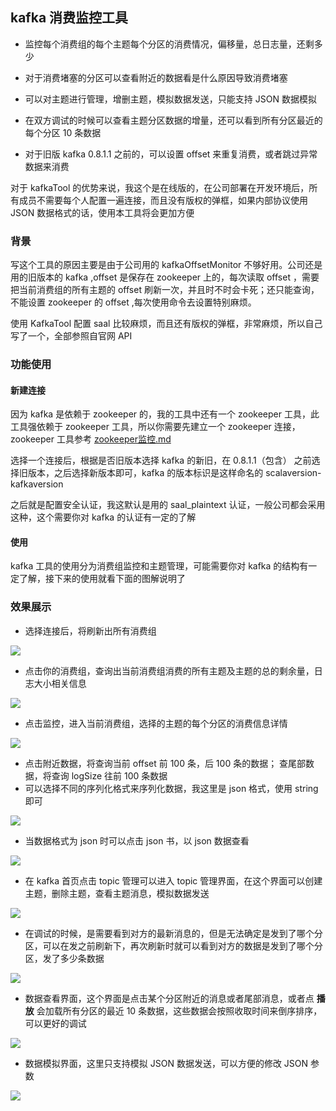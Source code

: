 ## kafka 消费监控工具

* 监控每个消费组的每个主题每个分区的消费情况，偏移量，总日志量，还剩多少

* 对于消费堵塞的分区可以查看附近的数据看是什么原因导致消费堵塞

* 可以对主题进行管理，增删主题，模拟数据发送，只能支持 JSON 数据模拟
* 在双方调试的时候可以查看主题分区数据的增量，还可以看到所有分区最近的每个分区 10 条数据

* 对于旧版 kafka 0.8.1.1 之前的，可以设置 offset 来重复消费，或者跳过异常数据来消费

对于 kafkaTool 的优势来说，我这个是在线版的，在公司部署在开发环境后，所有成员不需要每个人配置一遍连接，而且没有版权的弹框，如果内部协议使用 JSON 数据格式的话，使用本工具将会更加方便

### 背景

写这个工具的原因主要是由于公司用的 kafkaOffsetMonitor 不够好用。公司还是用的旧版本的 kafka ,offset 是保存在 zookeeper 上的，每次读取 offset ，需要把当前消费组的所有主题的 offset 刷新一次，并且时不时会卡死；还只能查询，不能设置 zookeeper 的 offset ,每次使用命令去设置特别麻烦。

使用 KafkaTool 配置 saal 比较麻烦，而且还有版权的弹框，非常麻烦，所以自己写了一个，全部参照自官网 API 

### 功能使用

#### 新建连接

因为 kafka 是依赖于 zookeeper 的，我的工具中还有一个 zookeeper 工具，此工具强依赖于 zookeeper 工具，所以你需要先建立一个 zookeeper 连接，zookeeper 工具参考 [zookeeper监控.md](zookeeper监控.md)

选择一个连接后，根据是否旧版本选择 kafka 的新旧，在 0.8.1.1（包含） 之前选择旧版本，之后选择新版本即可，kafka 的版本标识是这样命名的 scalaversion-kafkaversion 

之后就是配置安全认证，我这默认是用的 saal_plaintext 认证，一般公司都会采用这种，这个需要你对 kafka 的认证有一定的了解

#### 使用

kafka 工具的使用分为消费组监控和主题管理，可能需要你对 kafka 的结构有一定了解，接下来的使用就看下面的图解说明了

### 效果展示

* 选择连接后，将刷新出所有消费组

![](http://pic.yupoo.com/sanri1993/7c2f3fc5/fe5c9295.png)

* 点击你的消费组，查询出当前消费组消费的所有主题及主题的总的剩余量，日志大小相关信息

![](http://pic.yupoo.com/sanri1993/87773619/81c9177e.png)

* 点击监控，进入当前消费组，选择的主题的每个分区的消费信息详情

![](http://pic.yupoo.com/sanri1993/8430b3a4/64991a8c.png)



* 点击附近数据，将查询当前 offset 前 100 条，后 100 条的数据； 查尾部数据，将查询 logSize 往前 100 条数据
* 可以选择不同的序列化格式来序列化数据，我这里是 json 格式，使用 string 即可



![](http://pic.yupoo.com/sanri1993/6b8e9dde/87e26451.png)



* 当数据格式为 json 时可以点击 json 书，以 json 数据查看

![](http://pic.yupoo.com/sanri1993/53e12480/0ac54c1d.png)

* 在 kafka 首页点击 topic 管理可以进入 topic 管理界面，在这个界面可以创建主题，删除主题，查看主题消息，模拟数据发送

![](http://pic.yupoo.com/sanri1993/d2c0764a/c38b3da9.png)

*  在调试的时候，是需要看到对方的最新消息的，但是无法确定是发到了哪个分区，可以在发之前刷新下，再次刷新时就可以看到对方的数据是发到了哪个分区，发了多少条数据 
  
  ![](http://pic.yupoo.com/sanri1993/a5abe470/fb7e7c4c.png)
  
*  数据查看界面，这个界面是点击某个分区附近的消息或者尾部消息，或者点 **播放** 会加载所有分区的最近 10 条数据，这些数据会按照收取时间来倒序排序，可以更好的调试
  
  ![](http://pic.yupoo.com/sanri1993/e6f0fa53/654245d0.png)
  
*  数据模拟界面，这里只支持模拟 JSON 数据发送，可以方便的修改 JSON 参数 
  
  ![](http://pic.yupoo.com/sanri1993/bd06dd25/4adacb45.png)
